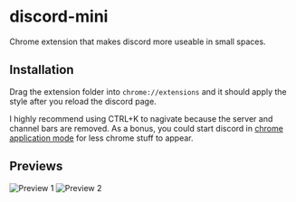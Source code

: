 # discord-mini
Chrome extension that makes discord more useable in small spaces.

## Installation
Drag the extension folder into `chrome://extensions` and it should apply the style after you reload the discord page. 

I highly recommend using CTRL+K to nagivate because the server and channel bars are removed. As a bonus, you could start discord in [chrome application mode](https://superuser.com/questions/33548/starting-google-chrome-in-application-mode) for less chrome stuff to appear.

## Previews
![Preview 1](https://i.imgur.com/af4Il8k.png)
![Preview 2](https://i.imgur.com/vtGJnwy.png)
